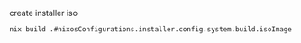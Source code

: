 create installer iso

```
nix build .#nixosConfigurations.installer.config.system.build.isoImage
```